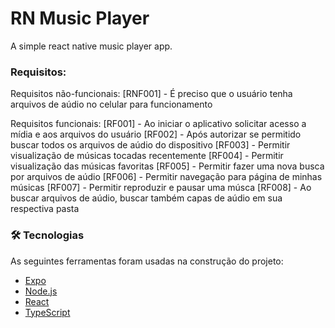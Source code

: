 # RN Music Player
A simple react native music player app.

### Requisitos:

  Requisitos não-funcionais:
    [RNF001] - É preciso que o usuário tenha arquivos de aúdio no celular para funcionamento

  Requisitos funcionais:
    [RF001] - Ao iniciar o aplicativo solicitar acesso a mídia e aos arquivos do usuário
    [RF002] - Após autorizar se permitido buscar todos os arquivos de aúdio do dispositivo
    [RF003] - Permitir visualização de músicas tocadas recentemente
    [RF004] - Permitir visualização das músicas favoritas
    [RF005] - Permitir fazer uma nova busca por arquivos de aúdio
    [RF006] - Permitir navegação para página de minhas músicas
    [RF007] - Permitir reproduzir e pausar uma músca
    [RF008] - Ao buscar arquivos de aúdio, buscar também capas de aúdio em sua respectiva pasta


### 🛠 Tecnologias

As seguintes ferramentas foram usadas na construção do projeto:

- [Expo](https://expo.io/)
- [Node.js](https://nodejs.org/en/)
- [React](https://pt-br.reactjs.org/)
- [TypeScript](https://www.typescriptlang.org/)
